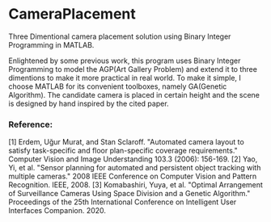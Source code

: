 # CameraPlacement
Three Dimentional camera placement solution using Binary Integer Programming in MATLAB.

Enlightened by some previous work, this program uses Binary Integer Programming to model the AGP(Art Gallery Problem) and extend it to three dimentions to make it more practical in real world. To make it simple, I choose MATLAB for its convenient toolboxes, namely GA(Genetic Algorithm). The candidate camera is placed in certain height and the scene is designed by hand inspired by the cited paper.

### Reference:
[1] Erdem, Uğur Murat, and Stan Sclaroff. "Automated camera layout to satisfy task-specific and floor plan-specific coverage requirements." Computer Vision and Image Understanding 103.3 (2006): 156-169.
[2] Yao, Yi, et al. "Sensor planning for automated and persistent object tracking with multiple cameras." 2008 IEEE Conference on Computer Vision and Pattern Recognition. IEEE, 2008.
[3] Komabashiri, Yuya, et al. "Optimal Arrangement of Surveillance Cameras Using Space Division and a Genetic Algorithm." Proceedings of the 25th International Conference on Intelligent User Interfaces Companion. 2020.
